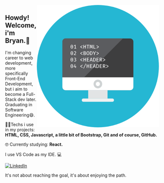 <img src=".github/Coding-Html-icon.png" width="400px" align="right" alt="Computador">

<h2 align="left">Howdy! Welcome, i'm Bryan.🖖</h2>

<p align="left"> I'm changing career to web development, more specifically Front-End Development, but i aim to become a Full-Stack dev later.  
Graduating in Software Engineering😄.</p>

<p align="left">🧑‍💻Techs i use in my projects: <strong>HTML, CSS, Javascript, a little bit of Bootstrap, Git and of course, GitHub.</strong></p>
<p align="left">🤓 Currently studying: <strong>React.</strong></p>
<p align="left">I use VS Code as my IDE. 💻</p>

<a href="https://www.linkedin.com/in/bryan-da-silva-bruzinga-b6830960/"><img src="https://img.shields.io/badge/LinkedIn-%230077B5.svg?&style=flat-square&logo=linkedin&logoColor=white" alt="LinkedIn"></a>

<p> It's not about reaching the goal, it's about enjoying the path.</p>
